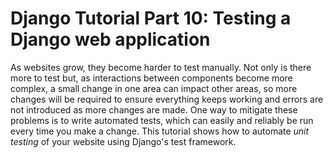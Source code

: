 # Django Tutorial Part 10: Testing a Django web application

As websites grow, they become harder to test manually. Not only is there more to test but, as interactions between components become more complex, a small change in one area can impact other areas, so more changes will be required to ensure everything keeps working and errors are not introduced as more changes are made. One way to mitigate these problems is to write automated tests, which can easily and reliably be run every time you make a change. This tutorial shows how to automate *unit testing* of your website using Django's test framework.